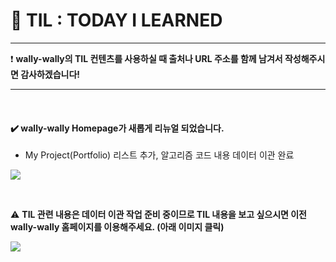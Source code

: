 # :pencil: TIL : TODAY I LEARNED

---

:exclamation: <b>wally-wally의 TIL 컨텐츠를 사용하실 때 출처나 URL 주소를 함께 남겨서 작성해주시면 감사하겠습니다!</b>

---

<br>

#### :heavy_check_mark: wally-wally Homepage가 새롭게 리뉴얼 되었습니다.

- My Project(Portfolio) 리스트 추가, 알고리즘 코드 내용 데이터 이관 완료

<a href="https://wally-wally.kr" target="_blank"><img src="https://user-images.githubusercontent.com/52685250/94023286-06b9b180-fdf1-11ea-854d-915258bfbbc4.png"></a>

<br>

:warning: <b>TIL 관련 내용은 데이터 이관 작업 준비 중이므로 TIL 내용을 보고 싶으시면 이전 wally-wally 홈페이지를 이용해주세요. (아래 이미지 클릭)</b>

<a href="https://wally-wally.tistory.com/" target="_blank"><img src="https://user-images.githubusercontent.com/52685250/81552167-f4992280-93bd-11ea-8278-d2a1bbb6daa6.JPG"></a>